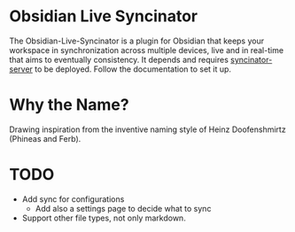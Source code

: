 # Obsidian Live Syncinator
The Obsidian-Live-Syncinator is a plugin for Obsidian that keeps your workspace in synchronization across multiple devices, live and in real-time that aims to eventually consistency. 
It depends and requires [syncinator-server](https://github.com/hiimjako/obsidian-live-syncinator-server) to be deployed. Follow the documentation to set it up.

# Why the Name?
Drawing inspiration from the inventive naming style of Heinz Doofenshmirtz (Phineas and Ferb).
# TODO

- Add sync for configurations
	- Add also a settings page to decide what to sync
- Support other file types, not only markdown.
